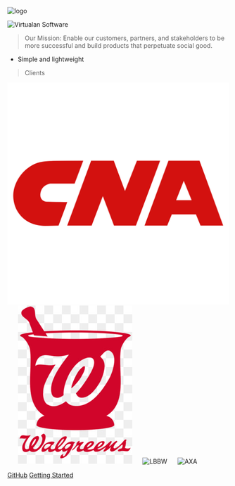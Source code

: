 
![logo](_media/icon.svg ':size=10%')

![Virtualan Software](_media/virtualan.png)

> Our Mission: Enable our customers, partners, and stakeholders to be more successful and build products that perpetuate social good.

- Simple and lightweight

> Clients

![CNA](_clients/cna.svg ':size=10%') &nbsp;&nbsp;&nbsp;&nbsp;&nbsp; ![walgreens](_clients/walgreens.jpg ':size=10%') &nbsp;&nbsp;&nbsp;&nbsp; ![LBBW](_clients/lbbw.svg ':size=10%') &nbsp;&nbsp;&nbsp;&nbsp; ![AXA](_clients/axa.svg ':size=5%')


[GitHub](https://github.com/virtualansoftware)
[Getting Started](#Virtualan)